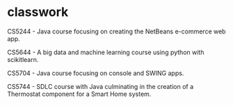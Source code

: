 # classwork

CS5244 - Java course focusing on creating the NetBeans e-commerce web app.

CS5644 - A big data and machine learning course using python with scikitlearn.

CS5704 - Java course focusing on console and SWING apps.

CS5744 - SDLC course with Java culminating in the creation of a Thermostat component for a Smart Home system.


